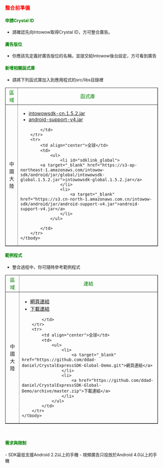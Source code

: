﻿﻿<h3 id='before' style='color:red'>整合前準備</h3>

<h4 id='CrystalID' style='color:green'>申請Crystal ID</h4>

- 請確認先向Intowow取得Crystal ID，方可整合廣告。

<h4 id='placement' style='color:green'>廣告版位</h4>

- 你應該先定義好廣告版位的名稱，並提交給Intowow後台設定，方可看到廣告

<h4 id='import' style='color:green'>新增相關函式庫</h4>

- 請將下列函式庫加入到應用程式的src/libs目錄裡
<p/>


<table border="1">
	<thead>
		<tr>
			<td align="center" style='color:green'>區域</td><td align="center" style='color:green'>函式庫</td>
		</tr>
	</thead>
	<tbody>
		<tr>
			<td align="center">中國大陸</td>
			<td>
				<ul>
					<li id="sdklink_cn">
			<a target="_blank" href="https://s3.cn-north-1.amazonaws.com.cn/intowow-sdk/android/jar/cn/intowowsdk-cn.1.5.2.jar">intowowsdk-cn.1.5.2.jar</a>
					</li>
					<li>
						<a target="_blank" href="https://s3.cn-north-1.amazonaws.com.cn/intowow-sdk/android/jar/android-support-v4.jar">android-support-v4.jar</a>
					</li>
				</ul>
				
			</td>
		</tr>
		<tr>
			<td align="center">全球</td>
			<td>
				<ul>
					<li id="sdklink_global">
			<a target="_blank" href="https://s3-ap-northeast-1.amazonaws.com/intowow-sdk/android/jar/global/intowowsdk-global.1.5.2.jar">intowowsdk-global.1.5.2.jar</a>
					</li>
					<li>
						<a target="_blank" href="https://s3.cn-north-1.amazonaws.com.cn/intowow-sdk/android/jar/android-support-v4.jar">android-support-v4.jar</a>
					</li>
				</ul>
				
			</td>
		</tr>
	</tbody>
</table>
<p/>

	
<h4 id='import' style='color:green'>範例程式</h4>

- 整合過程中，你可隨時參考範例程式
<p/>


<table border="1">
	<thead>
		<tr>
			<td align="center" style='color:green'>區域</td><td align="center" style='color:green'>連結</td>
		</tr>
	</thead>
	<tbody>
		<tr>
			<td align="center">中國大陸</td>
			<td>
				<ul>
					<li>
						<a target="_blank" href="https://github.com/ddad-daniel/CrystalExpressSDK-CN-Demo.git">網頁連結</a>
					</li>
					<li>
						<a href="https://github.com/ddad-daniel/CrystalExpressSDK-CN-Demo/archive/master.zip">下載連結</a>
					</li>
				</ul>
				
			</td>
		</tr>
		<tr>
			<td align="center">全球</td>
			<td>
				<ul>
					<li>
						<a target="_blank" href="https://github.com/ddad-daniel/CrystalExpressSDK-Global-Demo.git">網頁連結</a>
					</li>
					<li>
						<a href="https://github.com/ddad-daniel/CrystalExpressSDK-Global-Demo/archive/master.zip">下載連結</a>
					</li>
				</ul>
			</td>
		</tr>
	</tbody>
</table>
<p/>



<br/>


<h4 id='import' style='color:green'>需求與限制</h4>
- SDK最低支援Android 2.2以上的手機
- 視頻廣告只投放於Android 4.0以上的手機
